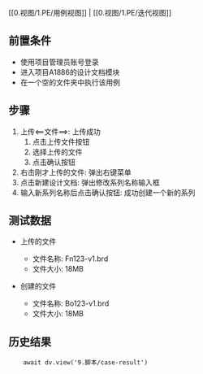 [[0.视图/1.PE/用例视图]] | [[0.视图/1.PE/迭代视图]]

## 前置条件

- 使用项目管理员账号登录
- 进入项目A1886的设计文档模块
- 在一个空的文件夹中执行该用例

## 步骤

1. 上传<==文件==>: 上传成功
	1. 点击上传文件按钮
	2. 选择上传的文件
	3. 点击确认按钮
2. 右击刚才上传的文件: 弹出右键菜单
3. 点击新建设计文档: 弹出修改系列名称输入框
4. 输入新系列名称后点击确认按钮: 成功创建一个新的系列

## 测试数据

- 上传的文件
	- 文件名称: Fn123-v1.brd
	- 文件大小: 18MB

- 创建的文件
	- 文件名称: Bo123-v1.brd
	- 文件大小: 18MB

## 历史结果

```dataviewjs
    await dv.view('9.脚本/case-result')
```
